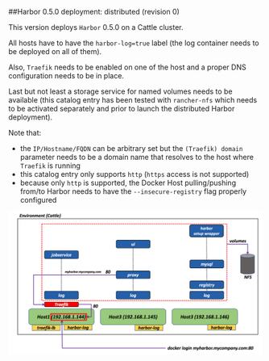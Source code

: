 ##Harbor 0.5.0 deployment: distributed (revision 0)

This version deploys `Harbor` 0.5.0 on a Cattle cluster.

All hosts have to have the `harbor-log=true` label (the log container needs to be deployed on all of them).

Also, `Traefik` needs to be enabled on one of the host and a proper DNS configuration needs to be in place.  

Last but not least a storage service for named volumes needs to be available (this catalog entry has been tested with `rancher-nfs` which needs to be activated separately and prior to launch the distributed Harbor deployment).

Note that:
- the `IP/Hostname/FQDN` can be arbitrary set but the `(Traefik) domain` parameter needs to be a domain name that resolves to the host where `Traefik` is running
- this catalog entry only supports `http` (`https` access is not supported)
- because only `http` is supported, the Docker Host pulling/pushing from/to Harbor needs to have the `--insecure-registry` flag properly configured

![](distributed.png)

